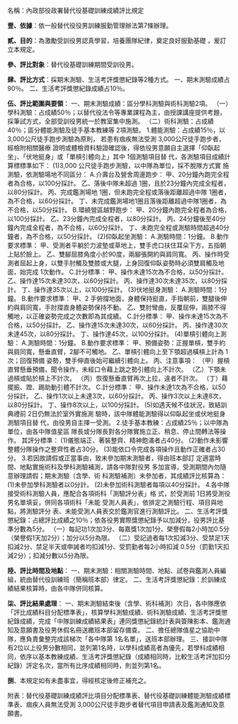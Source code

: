 名稱：內政部役政署替代役基礎訓練成績評比規定

**壹、依據**：依一般替代役役男訓練服勤管理辦法第7條辦理。

**貳、目的**：為激勵受訓役男認真學習，培養團隊紀律，奠定良好服勤基礎
    ，爰訂立本規定。

**參、評比對象**：替代役基礎訓練期間受訓役男。

**肆、評比方式**：採期末測驗、生活考評獎懲紀錄等2種方式。
一、期末測驗成績占90％。
二、生活考評獎懲紀錄成績占10％。

**伍、評比範圍與要領**：
一、期末測驗成績：區分學科測驗與術科測驗2項。
  （一）學科測驗：占成績50％；以替代役法令等專業課程為主，由授課講座提供考題，採筆試方式，全部受訓役男統一於教室集中施測。
  （二）術科測驗：占成績40％；區分體能測驗及徒手基本教練等 2項測驗。
        1.體能測驗：占成績15％，以 3,000公尺徒手跑步測驗為原則，
          若患有痼疾無法受測 3,000公尺徒手跑步者，經檢附相關醫療
          證明或體檢資料驗證確認後，得依役男意願自主選擇「仰臥起
          坐」、「伏地挺身」或「單槓引體向上」其中 1個測驗項目替
          代，各測驗項目成績計算標標準如下：
         (1)3,000 公尺徒手跑步測驗，以中隊為單位，採不脫隊方式實
            施測驗，依測驗場地不同區分：
            A.介壽台及營舍周邊跑步：
              甲、20分鐘內跑完全程者為合格，以100分採計。
              乙、落後中隊未超過 1圈，且於23分鐘內完成全程者，以80分採計。
              丙、完成鑑測場地 1圈，但未跑完全程或落後距離超過中隊 1圈者，為不合格，以60分採計。
              丁、未完成鑑測場地1圈且落後距離超過中隊1圈者，為不合格，以50分採計。
            B.環繞營區越野跑步：
              甲、20分鐘內跑完全程者為合格，以100分採計。
              乙、23分鐘內完成全程者，以80分採計。
              丙、24分鐘後至40分鐘內完成全程者，為不合格，以60分採計。
              丁、未跑完全程或測驗時間超過40分鐘者，為不合格，以50分採計。
         (2)仰臥起坐測驗：
            A.測驗時間：1分鐘。
            B.動作要求標準：
              甲、受測者平躺於力波墊或草地上，雙手虎口扶住耳朵下方，五指朝上貼於臉上。
              乙、雙腳屈膝角度小於90度，兩腳張開約與肩同寬。
              丙、操作時受測者屈起上身，以雙手肘觸及雙膝或大腿，上身回復仰臥姿勢時必須雙肩觸及地面，始完成 1次動作。
            C.計分標準：
              甲、操作未達15次為不合格，以50分採計。
              乙、操作達15次未達30次，以60分採計。
              丙、操作達30次未達35次，以80分採計。
              丁、操作達35次以上，以100分採計。
         (3)伏地挺身測驗：
            A.測驗時間：1分鐘。
            B.動作要求標準：
              甲、2 手俯撐地面，身體保持挺直，手指朝前，雙腿後伸約與肩同寬，手肘撐直身體姿勢保持不動。
              乙、雙肘彎曲，反覆屈伸，兩膝不得觸地，以正確姿勢完成之次數即為其成績。
            C.計分標準：
              甲、操作未達15次為不合格，以50分採計。
              乙、操作達15次未達30次，以60分採計。
              丙、操作達30次未達45次，以80分採計。
              丁、操作達45次，以100分採計。
         (4)單槓引體向上測驗：
            A.測驗時間：1分鐘。
            B.動作要求標準：
              甲、預備姿勢：正握單槓，雙手約與肩同寬，懸垂直臂，2腳不可觸地。
              乙、單槓引體向上至下顎超過橫槓上計為 1次；回復預備
                  姿勢，雙手伸直後始可繼續引體向上。
              丙、注意事項：
                （甲）握槓直臂懸垂預備，聞令操作，未經口令藉上跳之勢引體向上不計次。
                （乙）下顎未過槓或貼於槓上不計次。
                （丙）恢復懸垂直臂再次上拉，違者不計次。
                （丁）藉擺振、蹬、踢助動引體不計次。
            C.計分標準：
              甲、操作未達1次為不合格，以50分採計。
              乙、操作1次以上未達3次，以60分採計。
              丙、操作3次以上未達8次，以80分採計。
              丁、操作8次以上，以100分採計。
         (5)如遇天候不佳狀況，致結訓典禮前 2日仍無法於室外實施測
            驗時，該中隊體能測驗得以仰臥起坐或伏地挺身測驗項目替
            代，由役男自主擇一受測。
        2.徒手基本教練：占成績25％；以中隊為單位，由各中隊值星區
          隊長或分隊長對各分隊實施立正、稍息、停止間轉法等操作。
          其評分標準：
         (1)儀態端正、著裝整齊、精神飽滿者占40分。
         (2)動作未影響整體分隊操作之整齊性者占30分。
         (3)能依口令完成各項操作且動作正確者占30分。
        3.若因故請假或正當事由，致未參加期末測驗者，得由班本部訂
          定適當時間、地點實施術科及學科測驗補測，請各中隊對役男
          多加宣導，受測期間內勿隨意辦理請假；期末測驗（含學、術
          科測驗補測）未參加者，其成績評比核算為：
         (1)未參加學科測驗者以0分計。
         (2)未參加術科測驗者每項以40分採計。
        4.各中隊接受術科測驗人員，應配合各項術科「測驗評分表」格
          式，於受測前 1日將受測役男名單填妥，併同各項術科「未能
          受測人員表」，依排定之測驗行程、項目與地點，將測驗評分
          表、未能受測人員表交於鑑測官進行測驗評比。
二、生活考評獎懲紀錄：占總評比成績之10％；依各役男實際獎懲紀錄予以加減分，役男評比基準分數為5分。
  （一）每記功1次加3分、每嘉獎1次加1分、榮譽假每2小時加0.5分（榮譽假1天加2分）；加分以5分為限。
  （二）受記過者每1次扣減3分、受禁足1天扣減2分、禁足半天或申誡者均扣減1分、受罰勤者每2小時扣減 0.5分（罰勤1天扣減2分）；扣減分數以5分為限。

**陸、評比時間及地點**：
一、期末測驗：相關測驗時間、地點、試卷與鑑測人員編組，統由替代役訓練班（簡稱班本部）律定。
二、生活考評獎懲紀錄：於訓練成績結果核算時，由各中隊併同核算。

**柒、評比結果處理**：
一、期末測驗結束後（含學、術科補測）次日，各中隊應依「評比成績科目分配標準表」，核算學科測驗成績、術科測驗成績、生活考評獎懲紀錄成績，完成「中隊訓練成績結果表」連同獎懲紀錄統計表與簽陳影本、鑑測通知及意願書及役男休假名冊送繳班本部留存備查。
二、擔任總隊值星之協助中隊，應負責彙整完成該梯次「各中隊第 1名名單」，送班本部辦理。
三、接訓中隊有2位以上役男分數相同，並列第1名時，以學科成績高者為優先，若學科成績相同，依序以基本教練成績、生活考評獎懲紀錄（成績相同時，比較生活考評加扣分紀錄）評定名次，當所有比序成績相同時，則並列第1名。

**捌**、本規定如有未盡事宜，得經核定後修正補充之。

附表：替代役基礎訓練成績評比項目分配標準表、替代役基礎訓練體能測驗成績標準表、痼疾人員無法受測 3,000公尺徒手跑步者替代項目申請表及鑑測通知及意願書。